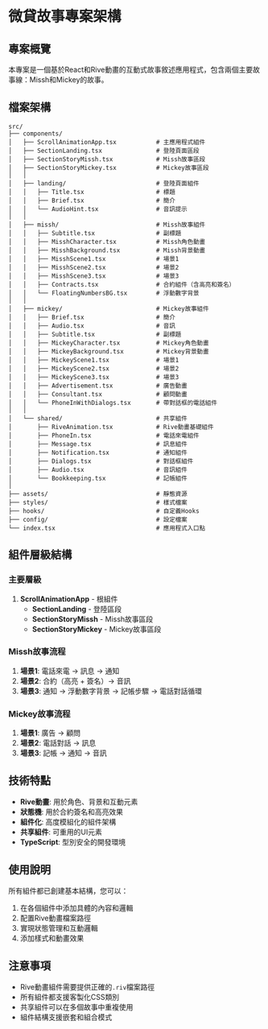 # 微貸故事專案架構

## 專案概覽
本專案是一個基於React和Rive動畫的互動式故事敘述應用程式，包含兩個主要故事線：Missh和Mickey的故事。

## 檔案架構

```
src/
├── components/
│   ├── ScrollAnimationApp.tsx           # 主應用程式組件
│   ├── SectionLanding.tsx               # 登陸頁面區段
│   ├── SectionStoryMissh.tsx            # Missh故事區段
│   ├── SectionStoryMickey.tsx           # Mickey故事區段
│   │
│   ├── landing/                         # 登陸頁面組件
│   │   ├── Title.tsx                    # 標題
│   │   ├── Brief.tsx                    # 簡介
│   │   └── AudioHint.tsx                # 音訊提示
│   │
│   ├── missh/                           # Missh故事組件
│   │   ├── Subtitle.tsx                 # 副標題
│   │   ├── MisshCharacter.tsx           # Missh角色動畫
│   │   ├── MisshBackground.tsx          # Missh背景動畫
│   │   ├── MisshScene1.tsx              # 場景1
│   │   ├── MisshScene2.tsx              # 場景2
│   │   ├── MisshScene3.tsx              # 場景3
│   │   ├── Contracts.tsx                # 合約組件（含高亮和簽名）
│   │   └── FloatingNumbersBG.tsx        # 浮動數字背景
│   │
│   ├── mickey/                          # Mickey故事組件
│   │   ├── Brief.tsx                    # 簡介
│   │   ├── Audio.tsx                    # 音訊
│   │   ├── Subtitle.tsx                 # 副標題
│   │   ├── MickeyCharacter.tsx          # Mickey角色動畫
│   │   ├── MickeyBackground.tsx         # Mickey背景動畫
│   │   ├── MickeyScene1.tsx             # 場景1
│   │   ├── MickeyScene2.tsx             # 場景2
│   │   ├── MickeyScene3.tsx             # 場景3
│   │   ├── Advertisement.tsx            # 廣告動畫
│   │   ├── Consultant.tsx               # 顧問動畫
│   │   └── PhoneInWithDialogs.tsx       # 帶對話框的電話組件
│   │
│   └── shared/                          # 共享組件
│       ├── RiveAnimation.tsx            # Rive動畫基礎組件
│       ├── PhoneIn.tsx                  # 電話來電組件
│       ├── Message.tsx                  # 訊息組件
│       ├── Notification.tsx             # 通知組件
│       ├── Dialogs.tsx                  # 對話框組件
│       ├── Audio.tsx                    # 音訊組件
│       └── Bookkeeping.tsx              # 記帳組件
│
├── assets/                              # 靜態資源
├── styles/                              # 樣式檔案
├── hooks/                               # 自定義Hooks
├── config/                              # 設定檔案
└── index.tsx                            # 應用程式入口點
```

## 組件層級結構

### 主要層級
1. **ScrollAnimationApp** - 根組件
   - **SectionLanding** - 登陸區段
   - **SectionStoryMissh** - Missh故事區段
   - **SectionStoryMickey** - Mickey故事區段

### Missh故事流程
1. **場景1**: 電話來電 → 訊息 → 通知
2. **場景2**: 合約（高亮 + 簽名）→ 音訊
3. **場景3**: 通知 → 浮動數字背景 → 記帳步驟 → 電話對話循環

### Mickey故事流程
1. **場景1**: 廣告 → 顧問
2. **場景2**: 電話對話 → 訊息
3. **場景3**: 記帳 → 通知 → 音訊

## 技術特點

- **Rive動畫**: 用於角色、背景和互動元素
- **狀態機**: 用於合約簽名和高亮效果
- **組件化**: 高度模組化的組件架構
- **共享組件**: 可重用的UI元素
- **TypeScript**: 型別安全的開發環境

## 使用說明

所有組件都已創建基本結構，您可以：
1. 在各個組件中添加具體的內容和邏輯
2. 配置Rive動畫檔案路徑
3. 實現狀態管理和互動邏輯
4. 添加樣式和動畫效果

## 注意事項

- Rive動畫組件需要提供正確的`.riv`檔案路徑
- 所有組件都支援客製化CSS類別
- 共享組件可以在多個故事中重複使用
- 組件結構支援嵌套和組合模式 